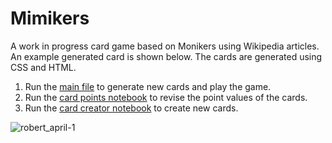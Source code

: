 # Mimikers

A work in progress card game based on Monikers using Wikipedia articles. An example generated card is shown below. The cards are generated using CSS and HTML.

1. Run the [main file](wiki_monikers.py) to generate new cards and play the game.
2. Run the [card points notebook](card_point_revision.ipynb) to revise the point values of the cards.
3. Run the [card creator notebook](card_creator.ipynb) to create new cards.


<!-- Show a card from new cardbox new_card_box/robert_april-1.png -->
![robert_april-1](new_card_box/robert_april-1.png)
